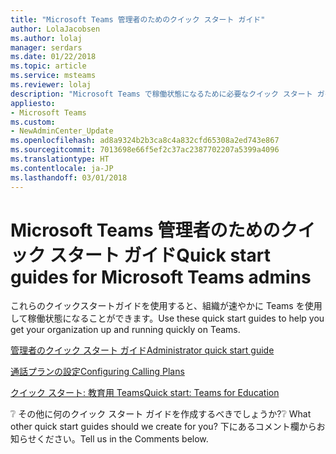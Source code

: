 ```yaml
---
title: "Microsoft Teams 管理者のためのクイック スタート ガイド"
author: LolaJacobsen
ms.author: lolaj
manager: serdars
ms.date: 01/22/2018
ms.topic: article
ms.service: msteams
ms.reviewer: lolaj
description: "Microsoft Teams で稼働状態になるために必要なクイック スタート ガイドを検索します。"
appliesto:
- Microsoft Teams
ms.custom:
- NewAdminCenter_Update
ms.openlocfilehash: ad8a9324b2b3ca8c4a832cfd65308a2ed743e867
ms.sourcegitcommit: 7013698e66f5ef2c37ac2387702207a5399a4096
ms.translationtype: HT
ms.contentlocale: ja-JP
ms.lasthandoff: 03/01/2018
---
```

<a name="quick-start-guides-for-microsoft-teams-admins"></a><span data-ttu-id="d0d61-103">Microsoft Teams 管理者のためのクイック スタート ガイド</span><span class="sxs-lookup"><span data-stu-id="d0d61-103">Quick start guides for Microsoft Teams admins</span></span>
=====================================

<span data-ttu-id="d0d61-104">これらのクイックスタートガイドを使用すると、組織が速やかに Teams を使用して稼働状態になることができます。</span><span class="sxs-lookup"><span data-stu-id="d0d61-104">Use these quick start guides to help you get your organization up and running quickly on Teams.</span></span> 

[<span data-ttu-id="d0d61-105">管理者のクイック スタート ガイド</span><span class="sxs-lookup"><span data-stu-id="d0d61-105">Administrator quick start guide</span></span>](quick-start-enable-Teams.md)

[<span data-ttu-id="d0d61-106">通話プランの設定</span><span class="sxs-lookup"><span data-stu-id="d0d61-106">Configuring Calling Plans</span></span>](configuring-teams-calling-quickstartguide.md)

[<span data-ttu-id="d0d61-107">クイック スタート: 教育用 Teams</span><span class="sxs-lookup"><span data-stu-id="d0d61-107">Quick start: Teams for Education</span></span>](teams-quick-start-edu.yml)

<span data-ttu-id="d0d61-108">:grey_question: その他に何のクイック スタート ガイドを作成するべきでしょうか?</span><span class="sxs-lookup"><span data-stu-id="d0d61-108">:grey_question: What other quick start guides should we create for you?</span></span> <span data-ttu-id="d0d61-109">下にあるコメント欄からお知らせください。</span><span class="sxs-lookup"><span data-stu-id="d0d61-109">Tell us in the Comments below.</span></span>
